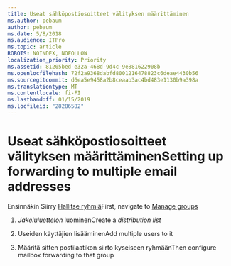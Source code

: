 ```yaml
---
title: Useat sähköpostiosoitteet välityksen määrittäminen
ms.author: pebaum
author: pebaum
ms.date: 5/8/2018
ms.audience: ITPro
ms.topic: article
ROBOTS: NOINDEX, NOFOLLOW
localization_priority: Priority
ms.assetid: 81205bed-e32a-468d-9d4c-9e881622908b
ms.openlocfilehash: 72f2a9368dabfd8001216478823c6deae4430b56
ms.sourcegitcommit: d6ea5e9458a2b8ceaab3ac4bd483e1130b9a398a
ms.translationtype: MT
ms.contentlocale: fi-FI
ms.lasthandoff: 01/15/2019
ms.locfileid: "28286582"
---
```

# <a name="setting-up-forwarding-to-multiple-email-addresses"></a><span data-ttu-id="57663-102">Useat sähköpostiosoitteet välityksen määrittäminen</span><span class="sxs-lookup"><span data-stu-id="57663-102">Setting up forwarding to multiple email addresses</span></span>

<span data-ttu-id="57663-103">Ensinnäkin Siirry [Hallitse ryhmiä](https://portal.office.com/adminportal/home#/groups)</span><span class="sxs-lookup"><span data-stu-id="57663-103">First, navigate to [Manage groups](https://portal.office.com/adminportal/home#/groups)</span></span>
  
1. <span data-ttu-id="57663-104">*Jakeluluettelon* luominen</span><span class="sxs-lookup"><span data-stu-id="57663-104">Create a  *distribution list*</span></span> 
    
2. <span data-ttu-id="57663-105">Useiden käyttäjien lisääminen</span><span class="sxs-lookup"><span data-stu-id="57663-105">Add multiple users to it</span></span>
    
3. <span data-ttu-id="57663-106">Määritä sitten postilaatikon siirto kyseiseen ryhmään</span><span class="sxs-lookup"><span data-stu-id="57663-106">Then configure mailbox forwarding to that group</span></span>
    

